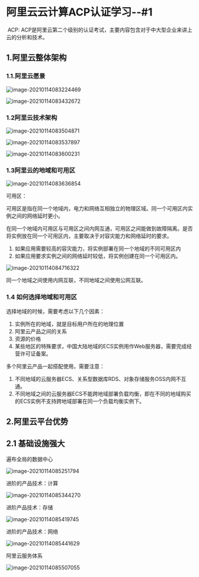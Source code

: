 

# 阿里云云计算ACP认证学习--#1

​      ACP: ACP是阿里云第二个级别的认证考试，主要内容包含对于中大型企业来讲上云的分析和技术。

## 1.阿里云整体架构

### 1.1.阿里云愿景

![image-20210114083224469](images\acp\image-20210114083224469.png)

![image-20210114083432672](images\acp\image-20210114083432672.png)

### 1.2阿里云技术架构

![image-20210114083504871](images\acp\image-20210114083504871.png)

![image-20210114083537897](images\acp\image-20210114083537897.png)

![image-20210114083600231](images\acp\image-20210114083600231.png)

### 1.3阿里云的地域和可用区

![image-20210114083636854](images\acp\image-20210114083636854.png)

可用区：

可用区是指在同一个地域内，电力和网络互相独立的物理区域。同一个可用区内实例之间的网络延时更小。

在同一个地域内可用区与可用区之间内网互通，可用区之间能做到故障隔离。是否将实例放在同一个可用区内，主要取决于对容灾能力和网络延时的要求。

1. 如果应用需要较高的容灾能力，将实例部署在同一个地域的不同可用区内
2. 如果应用要求实例之间的网络延时较低，将实例创建在同一个可用区内。

![image-20210114084716322](images\acp\image-20210114084716322.png)

同一个地域之间使用内网互联，不同地域之间使用公网互联。

### 1.4 如何选择地域和可用区

选择地域的时候，需要考虑以下几个因素：

1. 实例所在的地域，就是目标用户所在的地理位置
2. 阿里云产品之间的关系
3. 资源的价格
4. 某些地区的特殊要求，中国大陆地域的ECS实例用作Web服务器，需要完成经营许可证备案。

多个阿里云产品一起搭配使用，需要注意：

1. 不同地域的云服务器ECS、关系型数据库RDS、对象存储服务OSS内网不互通。
2. 不同地域之间的云服务器ECS不能跨地域部署负载均衡，即在不同的地域购买的ECS实例不支持跨地域部署在同一个负载均衡实例下。

## 2.阿里云平台优势

## 2.1 基础设施强大

遍布全局的数据中心

![image-20210114085251794](images\acp\image-20210114085251794.png)

进阶的产品技术：计算

![image-20210114085344270](images\acp\image-20210114085344270.png)

进阶产品技术：存储

![image-20210114085419745](images\acp\image-20210114085419745.png)

进阶的产品技术：网络

![image-20210114085441629](images\acp\image-20210114085441629.png)

阿里云服务体系

![image-20210114085507055](images\acp\image-20210114085507055.png)

